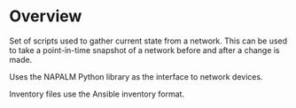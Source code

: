 # Overview

Set of scripts used to gather current state from a network.  This can be
used to take a point-in-time snapshot of a network before and after a change
is made.

Uses the NAPALM Python library as the interface to network devices.

Inventory files use the Ansible inventory format.